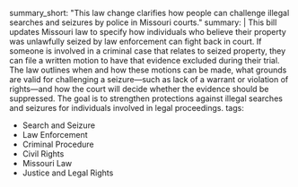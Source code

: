 summary_short: "This law change clarifies how people can challenge illegal searches and seizures by police in Missouri courts."
summary: |
  This bill updates Missouri law to specify how individuals who believe their property was unlawfully seized by law enforcement can fight back in court. If someone is involved in a criminal case that relates to seized property, they can file a written motion to have that evidence excluded during their trial. The law outlines when and how these motions can be made, what grounds are valid for challenging a seizure—such as lack of a warrant or violation of rights—and how the court will decide whether the evidence should be suppressed. The goal is to strengthen protections against illegal searches and seizures for individuals involved in legal proceedings.
tags:
  - Search and Seizure
  - Law Enforcement
  - Criminal Procedure
  - Civil Rights
  - Missouri Law
  - Justice and Legal Rights

